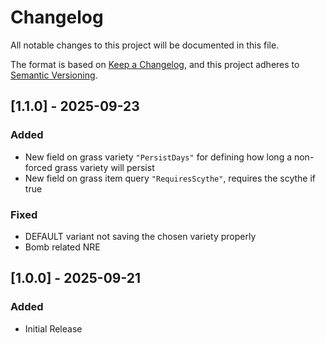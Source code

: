 # Changelog

All notable changes to this project will be documented in this file.

The format is based on [Keep a Changelog](https://keepachangelog.com/en/1.1.0/), and this project adheres to [Semantic Versioning](https://semver.org/spec/v2.0.0.html).

## [1.1.0] - 2025-09-23

### Added

- New field on grass variety `"PersistDays"` for defining how long a non-forced grass variety will persist
- New field on grass item query `"RequiresScythe"`, requires the scythe if true

### Fixed

- DEFAULT variant not saving the chosen variety properly
- Bomb related NRE

## [1.0.0] - 2025-09-21

### Added

- Initial Release
